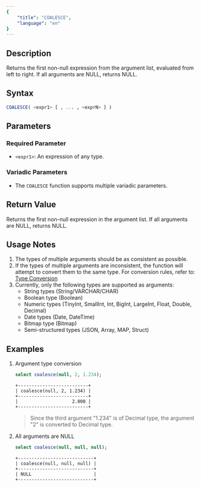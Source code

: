 ```yaml
---
{
    "title": "COALESCE",
    "language": "en"
}
---
```


## Description

Returns the first non-null expression from the argument list, evaluated from left to right. If all arguments are NULL, returns NULL.

## Syntax

```sql
COALESCE( <expr1> [ , ... , <exprN> ] )
```

## Parameters
### Required Parameter
- `<expr1>`: An expression of any type.
### Variadic Parameters
- The `COALESCE` function supports multiple variadic parameters.

## Return Value
Returns the first non-null expression in the argument list. If all arguments are NULL, returns NULL.

## Usage Notes
1. The types of multiple arguments should be as consistent as possible.
2. If the types of multiple arguments are inconsistent, the function will attempt to convert them to the same type. For conversion rules, refer to: [Type Conversion](../../../basic-element/sql-data-types/conversion/overview.md)
3. Currently, only the following types are supported as arguments:
    * String types (String/VARCHAR/CHAR)
    * Boolean type (Boolean)
    * Numeric types (TinyInt, SmallInt, Int, BigInt, LargeInt, Float, Double, Decimal)
    * Date types (Date, DateTime)
    * Bitmap type (Bitmap)
    * Semi-structured types (JSON, Array, MAP, Struct)

## Examples
1. Argument type conversion
    ```sql
    select coalesce(null, 2, 1.234);
    ```
    ```text
    +--------------------------+
    | coalesce(null, 2, 1.234) |
    +--------------------------+
    |                    2.000 |
    +--------------------------+
    ```
    > Since the third argument "1.234" is of Decimal type, the argument "2" is converted to Decimal type.

2. All arguments are NULL
    ```sql
    select coalesce(null, null, null);
    ```
    ```text
    +----------------------------+
    | coalesce(null, null, null) |
    +----------------------------+
    | NULL                       |
    +----------------------------+
    ```
